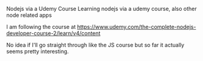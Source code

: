 Nodejs via a Udemy Course
Learning nodejs via a udemy course, also other node related apps

I am following the course at 
https://www.udemy.com/the-complete-nodejs-developer-course-2/learn/v4/content

No idea if I'll go straight through like the JS course but so far it actually seems pretty interesting.